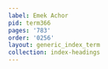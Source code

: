 ```yaml
---
label: Emek Achor
pid: term366
pages: '783'
order: '0256'
layout: generic_index_term
collection: index-headings
---
```

